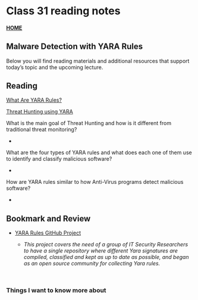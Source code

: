 # Class 31 reading notes

#### [HOME](https://cesarderio.github.io/reading-notes/)

## Malware Detection with YARA Rules

Below you will find reading materials and additional resources that support today’s topic and the upcoming lecture.

## Reading

[What Are YARA Rules?](https://archerint.com/what-are-yara-rules/)

[Threat Hunting using YARA](https://www.geeksforgeeks.org/threat-hunting-using-yara/)

What is the main goal of Threat Hunting and how is it different from traditional threat monitoring?

*

What are the four types of YARA rules and what does each one of them use to identify and classify malicious software?

*

How are YARA rules similar to how Anti-Virus programs detect malicious software?

*

## Bookmark and Review

* [YARA Rules GitHub Project](https://github.com/Yara-Rules/rules)

  * *This project covers the need of a group of IT Security Researchers to have a single repository where different Yara signatures are compiled, classified and kept as up to date as possible, and began as an open source community for collecting Yara rules.*

<br>

### Things I want to know more about
